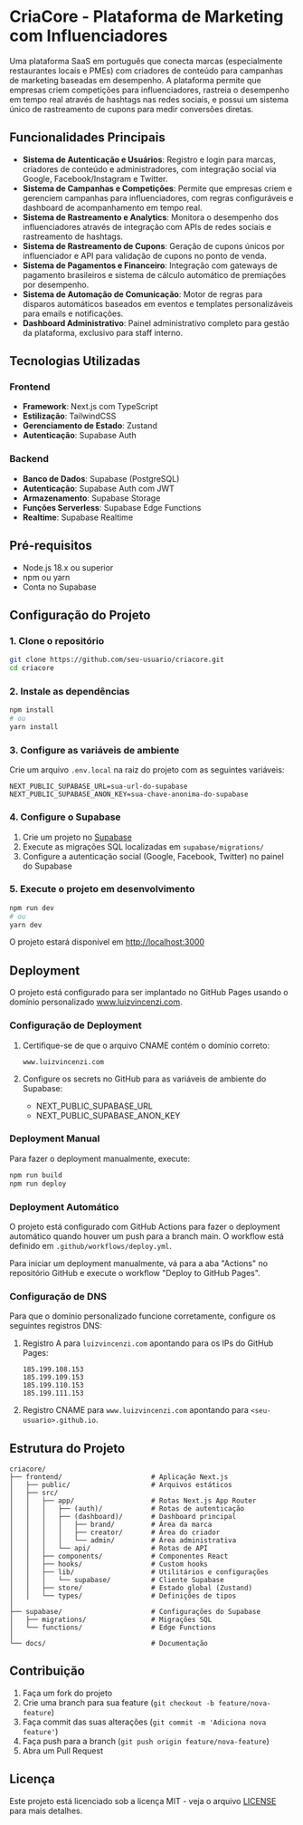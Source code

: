 # CriaCore - Plataforma de Marketing com Influenciadores

Uma plataforma SaaS em português que conecta marcas (especialmente restaurantes locais e PMEs) com criadores de conteúdo para campanhas de marketing baseadas em desempenho. A plataforma permite que empresas criem competições para influenciadores, rastreia o desempenho em tempo real através de hashtags nas redes sociais, e possui um sistema único de rastreamento de cupons para medir conversões diretas.

## Funcionalidades Principais

- **Sistema de Autenticação e Usuários**: Registro e login para marcas, criadores de conteúdo e administradores, com integração social via Google, Facebook/Instagram e Twitter.
- **Sistema de Campanhas e Competições**: Permite que empresas criem e gerenciem campanhas para influenciadores, com regras configuráveis e dashboard de acompanhamento em tempo real.
- **Sistema de Rastreamento e Analytics**: Monitora o desempenho dos influenciadores através de integração com APIs de redes sociais e rastreamento de hashtags.
- **Sistema de Rastreamento de Cupons**: Geração de cupons únicos por influenciador e API para validação de cupons no ponto de venda.
- **Sistema de Pagamentos e Financeiro**: Integração com gateways de pagamento brasileiros e sistema de cálculo automático de premiações por desempenho.
- **Sistema de Automação de Comunicação**: Motor de regras para disparos automáticos baseados em eventos e templates personalizáveis para emails e notificações.
- **Dashboard Administrativo**: Painel administrativo completo para gestão da plataforma, exclusivo para staff interno.

## Tecnologias Utilizadas

### Frontend
- **Framework**: Next.js com TypeScript
- **Estilização**: TailwindCSS
- **Gerenciamento de Estado**: Zustand
- **Autenticação**: Supabase Auth

### Backend
- **Banco de Dados**: Supabase (PostgreSQL)
- **Autenticação**: Supabase Auth com JWT
- **Armazenamento**: Supabase Storage
- **Funções Serverless**: Supabase Edge Functions
- **Realtime**: Supabase Realtime

## Pré-requisitos

- Node.js 18.x ou superior
- npm ou yarn
- Conta no Supabase

## Configuração do Projeto

### 1. Clone o repositório

```bash
git clone https://github.com/seu-usuario/criacore.git
cd criacore
```

### 2. Instale as dependências

```bash
npm install
# ou
yarn install
```

### 3. Configure as variáveis de ambiente

Crie um arquivo `.env.local` na raiz do projeto com as seguintes variáveis:

```
NEXT_PUBLIC_SUPABASE_URL=sua-url-do-supabase
NEXT_PUBLIC_SUPABASE_ANON_KEY=sua-chave-anonima-do-supabase
```

### 4. Configure o Supabase

1. Crie um projeto no [Supabase](https://supabase.com)
2. Execute as migrações SQL localizadas em `supabase/migrations/`
3. Configure a autenticação social (Google, Facebook, Twitter) no painel do Supabase

### 5. Execute o projeto em desenvolvimento

```bash
npm run dev
# ou
yarn dev
```

O projeto estará disponível em [http://localhost:3000](http://localhost:3000)

## Deployment

O projeto está configurado para ser implantado no GitHub Pages usando o domínio personalizado www.luizvincenzi.com.

### Configuração de Deployment

1. Certifique-se de que o arquivo CNAME contém o domínio correto:
   ```
   www.luizvincenzi.com
   ```

2. Configure os secrets no GitHub para as variáveis de ambiente do Supabase:
   - NEXT_PUBLIC_SUPABASE_URL
   - NEXT_PUBLIC_SUPABASE_ANON_KEY

### Deployment Manual

Para fazer o deployment manualmente, execute:

```bash
npm run build
npm run deploy
```

### Deployment Automático

O projeto está configurado com GitHub Actions para fazer o deployment automático quando houver um push para a branch main. O workflow está definido em `.github/workflows/deploy.yml`.

Para iniciar um deployment manualmente, vá para a aba "Actions" no repositório GitHub e execute o workflow "Deploy to GitHub Pages".

### Configuração de DNS

Para que o domínio personalizado funcione corretamente, configure os seguintes registros DNS:

1. Registro A para `luizvincenzi.com` apontando para os IPs do GitHub Pages:
   ```
   185.199.108.153
   185.199.109.153
   185.199.110.153
   185.199.111.153
   ```

2. Registro CNAME para `www.luizvincenzi.com` apontando para `<seu-usuario>.github.io`.

## Estrutura do Projeto

```
criacore/
├── frontend/                      # Aplicação Next.js
│   ├── public/                    # Arquivos estáticos
│   ├── src/
│   │   ├── app/                   # Rotas Next.js App Router
│   │   │   ├── (auth)/            # Rotas de autenticação
│   │   │   ├── (dashboard)/       # Dashboard principal
│   │   │   │   ├── brand/         # Área da marca
│   │   │   │   ├── creator/       # Área do criador
│   │   │   │   └── admin/         # Área administrativa
│   │   │   └── api/               # Rotas de API
│   │   ├── components/            # Componentes React
│   │   ├── hooks/                 # Custom hooks
│   │   ├── lib/                   # Utilitários e configurações
│   │   │   └── supabase/          # Cliente Supabase
│   │   ├── store/                 # Estado global (Zustand)
│   │   └── types/                 # Definições de tipos
│
├── supabase/                      # Configurações do Supabase
│   ├── migrations/                # Migrações SQL
│   └── functions/                 # Edge Functions
│
└── docs/                          # Documentação
```

## Contribuição

1. Faça um fork do projeto
2. Crie uma branch para sua feature (`git checkout -b feature/nova-feature`)
3. Faça commit das suas alterações (`git commit -m 'Adiciona nova feature'`)
4. Faça push para a branch (`git push origin feature/nova-feature`)
5. Abra um Pull Request

## Licença

Este projeto está licenciado sob a licença MIT - veja o arquivo [LICENSE](LICENSE) para mais detalhes.
